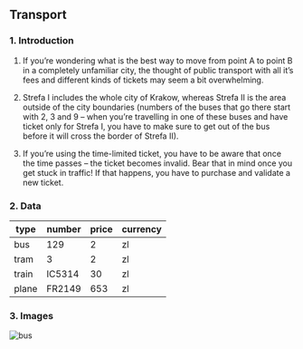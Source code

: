 ## Transport
### 1. Introduction
1. If you’re wondering what is the best way to move from point A to point B in a completely unfamiliar city, the thought of public transport with all it’s fees and different kinds of tickets may seem a bit overwhelming. 

2. Strefa I includes the whole city of Krakow, whereas Strefa II is the area outside of the city boundaries (numbers of the buses that go there start with 2, 3 and 9 – when you’re travelling in one of these buses and have ticket only for Strefa I, you have to make sure to get out of the bus before it will cross the border of Strefa II). 

3. If you’re using the time-limited ticket, you have to be aware that once the time passes – the ticket becomes invalid. Bear that in mind once you get stuck in traffic! If that happens, you have to purchase and validate a new ticket.

### 2. Data 
| type | number | price | currency |
| --- | --- | --- | --- |
| bus | 129 | 2 | zl |
| tram | 3 | 2 | zl|
| train | IC5314 | 30 | zl |
| plane | FR2149 | 653 | zl |


### 3. Images

![bus]([/Users/khrystynka/Downloads/galeria_krakow_2.jpg](https://images.app.goo.gl/iV7TkzpM4CLDHWe5A))

